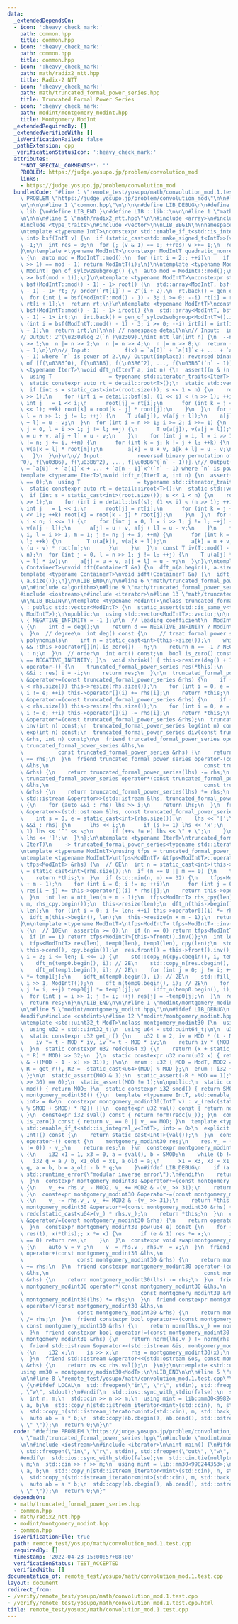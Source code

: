 ```yaml
---
data:
  _extendedDependsOn:
  - icon: ':heavy_check_mark:'
    path: common.hpp
    title: common.hpp
  - icon: ':heavy_check_mark:'
    path: common.hpp
    title: common.hpp
  - icon: ':heavy_check_mark:'
    path: math/radix2_ntt.hpp
    title: Radix-2 NTT
  - icon: ':heavy_check_mark:'
    path: math/truncated_formal_power_series.hpp
    title: Truncated Formal Power Series
  - icon: ':heavy_check_mark:'
    path: modint/montgomery_modint.hpp
    title: Montgomery ModInt
  _extendedRequiredBy: []
  _extendedVerifiedWith: []
  _isVerificationFailed: false
  _pathExtension: cpp
  _verificationStatusIcon: ':heavy_check_mark:'
  attributes:
    '*NOT_SPECIAL_COMMENTS*': ''
    PROBLEM: https://judge.yosupo.jp/problem/convolution_mod
    links:
    - https://judge.yosupo.jp/problem/convolution_mod
  bundledCode: "#line 1 \"remote_test/yosupo/math/convolution_mod.1.test.cpp\"\n#define\
    \ PROBLEM \"https://judge.yosupo.jp/problem/convolution_mod\"\n\n#line 1 \"math/truncated_formal_power_series.hpp\"\
    \n\n\n\n#line 1 \"common.hpp\"\n\n\n\n#define LIB_DEBUG\n\n#define LIB_BEGIN namespace\
    \ lib {\n#define LIB_END }\n#define LIB ::lib::\n\n\n#line 1 \"math/radix2_ntt.hpp\"\
    \n\n\n\n#line 5 \"math/radix2_ntt.hpp\"\n\n#include <array>\n#include <cassert>\n\
    #include <type_traits>\n#include <vector>\n\nLIB_BEGIN\n\nnamespace detail {\n\
    \ntemplate <typename IntT>\nconstexpr std::enable_if_t<std::is_integral_v<IntT>,\
    \ int> bsf(IntT v) {\n  if (static_cast<std::make_signed_t<IntT>>(v) <= 0) return\
    \ -1;\n  int res = 0;\n  for (; (v & 1) == 0; ++res) v >>= 1;\n  return res;\n\
    }\n\ntemplate <typename ModIntT>\nconstexpr ModIntT quadratic_nonresidue_prime()\
    \ {\n  auto mod = ModIntT::mod();\n  for (int i = 2;; ++i)\n    if (ModIntT(i).pow(mod\
    \ >> 1) == mod - 1) return ModIntT(i);\n}\n\ntemplate <typename ModIntT>\nconstexpr\
    \ ModIntT gen_of_sylow2subgroup() {\n  auto mod = ModIntT::mod();\n  return quadratic_nonresidue_prime<ModIntT>().pow(mod\
    \ >> bsf(mod - 1));\n}\n\ntemplate <typename ModIntT>\nconstexpr std::array<ModIntT,\
    \ bsf(ModIntT::mod() - 1) - 1> root() {\n  std::array<ModIntT, bsf(ModIntT::mod()\
    \ - 1) - 1> rt; // order(`rt[i]`) = 2^(i + 2).\n  rt.back() = gen_of_sylow2subgroup<ModIntT>();\n\
    \  for (int i = bsf(ModIntT::mod() - 1) - 3; i >= 0; --i) rt[i] = rt[i + 1] *\
    \ rt[i + 1];\n  return rt;\n}\n\ntemplate <typename ModIntT>\nconstexpr std::array<ModIntT,\
    \ bsf(ModIntT::mod() - 1) - 1> iroot() {\n  std::array<ModIntT, bsf(ModIntT::mod()\
    \ - 1) - 1> irt;\n  irt.back() = gen_of_sylow2subgroup<ModIntT>().inv();\n  for\
    \ (int i = bsf(ModIntT::mod() - 1) - 3; i >= 0; --i) irt[i] = irt[i + 1] * irt[i\
    \ + 1];\n  return irt;\n}\n\n} // namespace detail\n\n// Input:  integer `n`.\n\
    // Output: 2^(\u2308log_2(`n`)\u2309).\nint ntt_len(int n) {\n  --n;\n  n |= n\
    \ >> 1;\n  n |= n >> 2;\n  n |= n >> 4;\n  n |= n >> 8;\n  return (n | n >> 16)\
    \ + 1;\n}\n\n// Input:           f(x) = `a[0]` + `a[1]`x + ... + `a[n - 1]`x^(`n`\
    \ - 1) where `n` is power of 2.\n// Output(inplace): reversed binary permutation\
    \ of [f(\u03B6^0), f(\u03B6), f(\u03B6^2), ..., f(\u03B6^(`n` - 1))].\ntemplate\
    \ <typename IterT>\nvoid dft_n(IterT a, int n) {\n  assert((n & (n - 1)) == 0);\n\
    \  using T                  = typename std::iterator_traits<IterT>::value_type;\n\
    \  static constexpr auto rt = detail::root<T>();\n  static std::vector<T> root(1);\n\
    \  if (int s = static_cast<int>(root.size()); s << 1 < n) {\n    root.resize(n\
    \ >> 1);\n    for (int i = detail::bsf(s); (1 << i) < (n >> 1); ++i) {\n     \
    \ int j   = 1 << i;\n      root[j] = rt[i];\n      for (int k = j + 1; k < (j\
    \ << 1); ++k) root[k] = root[k - j] * root[j];\n    }\n  }\n  for (int j = 0,\
    \ l = n >> 1; j != l; ++j) {\n    T u(a[j]), v(a[j + l]);\n    a[j] = u + v, a[j\
    \ + l] = u - v;\n  }\n  for (int i = n >> 1; i >= 2; i >>= 1) {\n    for (int\
    \ j = 0, l = i >> 1; j != l; ++j) {\n      T u(a[j]), v(a[j + l]);\n      a[j]\
    \ = u + v, a[j + l] = u - v;\n    }\n    for (int j = i, l = i >> 1, m = 1; j\
    \ != n; j += i, ++m) {\n      for (int k = j; k != j + l; ++k) {\n        T u(a[k]),\
    \ v(a[k + l] * root[m]);\n        a[k] = u + v, a[k + l] = u - v;\n      }\n \
    \   }\n  }\n}\n\n// Input:           reversed binary permutation of [f(\u03B6\
    ^0), f(\u03B6), f(\u03B6^2), ..., f(\u03B6^(`n` - 1))].\n// Output(inplace): f(x)\
    \ = `a[0]` + `a[1]`x + ... + `a[n - 1]`x^(`n` - 1) where `n` is power of 2.\n\
    template <typename IterT>\nvoid idft_n(IterT a, int n) {\n  assert((n & (n - 1))\
    \ == 0);\n  using T                  = typename std::iterator_traits<IterT>::value_type;\n\
    \  static constexpr auto rt = detail::iroot<T>();\n  static std::vector<T> root(1);\n\
    \  if (int s = static_cast<int>(root.size()); s << 1 < n) {\n    root.resize(n\
    \ >> 1);\n    for (int i = detail::bsf(s); (1 << i) < (n >> 1); ++i) {\n     \
    \ int j   = 1 << i;\n      root[j] = rt[i];\n      for (int k = j + 1; k < (j\
    \ << 1); ++k) root[k] = root[k - j] * root[j];\n    }\n  }\n  for (int i = 2;\
    \ i < n; i <<= 1) {\n    for (int j = 0, l = i >> 1; j != l; ++j) {\n      T u(a[j]),\
    \ v(a[j + l]);\n      a[j] = u + v, a[j + l] = u - v;\n    }\n    for (int j =\
    \ i, l = i >> 1, m = 1; j != n; j += i, ++m) {\n      for (int k = j; k != j +\
    \ l; ++k) {\n        T u(a[k]), v(a[k + l]);\n        a[k] = u + v, a[k + l] =\
    \ (u - v) * root[m];\n      }\n    }\n  }\n  const T iv(T::mod() - T::mod() /\
    \ n);\n  for (int j = 0, l = n >> 1; j != l; ++j) {\n    T u(a[j] * iv), v(a[j\
    \ + l] * iv);\n    a[j] = u + v, a[j + l] = u - v;\n  }\n}\n\ntemplate <typename\
    \ ContainerT>\nvoid dft(ContainerT &a) {\n  dft_n(a.begin(), a.size());\n}\n\n\
    template <typename ContainerT>\nvoid idft(ContainerT &a) {\n  idft_n(a.begin(),\
    \ a.size());\n}\n\nLIB_END\n\n\n#line 6 \"math/truncated_formal_power_series.hpp\"\
    \n\n#include <algorithm>\n#line 9 \"math/truncated_formal_power_series.hpp\"\n\
    #include <iostream>\n#include <iterator>\n#line 13 \"math/truncated_formal_power_series.hpp\"\
    \n\nLIB_BEGIN\n\ntemplate <typename ModIntT>\nclass truncated_formal_power_series\
    \ : public std::vector<ModIntT> {\n  static_assert(std::is_same_v<typename std::vector<ModIntT>::value_type,\
    \ ModIntT>);\n\npublic:\n  using std::vector<ModIntT>::vector;\n\n  enum : int\
    \ { NEGATIVE_INFINITY = -1 };\n\n  // leading coefficient\n  ModIntT lc() const\
    \ {\n    int d = deg();\n    return d == NEGATIVE_INFINITY ? ModIntT() : this->operator[](d);\n\
    \  }\n  // degree\n  int deg() const {\n    // treat formal power series like\
    \ polynomials\n    int n = static_cast<int>(this->size());\n    while (n >= 0\
    \ && !this->operator[](n).is_zero()) --n;\n    return n == -1 ? NEGATIVE_INFINITY\
    \ : n;\n  }\n  // order\n  int ord() const;\n  bool is_zero() const { return deg()\
    \ == NEGATIVE_INFINITY; }\n  void shrink() { this->resize(deg() + 1); }\n  truncated_formal_power_series\
    \ operator-() {\n    truncated_formal_power_series res(*this);\n    for (auto\
    \ &&i : res) i = -i;\n    return res;\n  }\n\n  truncated_formal_power_series\
    \ &operator+=(const truncated_formal_power_series &rhs) {\n    if (this->size()\
    \ < rhs.size()) this->resize(rhs.size());\n    for (int i = 0, e = static_cast<int>(rhs.size());\
    \ i != e; ++i) this->operator[](i) += rhs[i];\n    return *this;\n  }\n  truncated_formal_power_series\
    \ &operator-=(const truncated_formal_power_series &rhs) {\n    if (this->size()\
    \ < rhs.size()) this->resize(rhs.size());\n    for (int i = 0, e = static_cast<int>(rhs.size());\
    \ i != e; ++i) this->operator[](i) -= rhs[i];\n    return *this;\n  }\n  truncated_formal_power_series\
    \ &operator*=(const truncated_formal_power_series &rhs);\n  truncated_formal_power_series\
    \ inv(int n) const;\n  truncated_formal_power_series log(int n) const;\n  truncated_formal_power_series\
    \ exp(int n) const;\n  truncated_formal_power_series div(const truncated_formal_power_series\
    \ &rhs, int n) const;\n\n  friend truncated_formal_power_series operator+(const\
    \ truncated_formal_power_series &lhs,\n                                      \
    \           const truncated_formal_power_series &rhs) {\n    return truncated_formal_power_series(lhs)\
    \ += rhs;\n  }\n  friend truncated_formal_power_series operator-(const truncated_formal_power_series\
    \ &lhs,\n                                                 const truncated_formal_power_series\
    \ &rhs) {\n    return truncated_formal_power_series(lhs) -= rhs;\n  }\n  friend\
    \ truncated_formal_power_series operator*(const truncated_formal_power_series\
    \ &lhs,\n                                                 const truncated_formal_power_series\
    \ &rhs) {\n    return truncated_formal_power_series(lhs) *= rhs;\n  }\n\n  friend\
    \ std::istream &operator>>(std::istream &lhs, truncated_formal_power_series &rhs)\
    \ {\n    for (auto &&i : rhs) lhs >> i;\n    return lhs;\n  }\n  friend std::ostream\
    \ &operator<<(std::ostream &lhs, const truncated_formal_power_series &rhs) {\n\
    \    int s = 0, e = static_cast<int>(rhs.size());\n    lhs << '[';\n    for (auto\
    \ &&i : rhs) {\n      lhs << i;\n      if (s >= 1) lhs << 'x';\n      if (s >\
    \ 1) lhs << '^' << s;\n      if (++s != e) lhs << \" + \";\n    }\n    return\
    \ lhs << ']';\n  }\n};\n\ntemplate <typename IterT>\ntruncated_formal_power_series(IterT,\
    \ IterT)\n    -> truncated_formal_power_series<typename std::iterator_traits<IterT>::value_type>;\n\
    \ntemplate <typename ModIntT>\nusing tfps = truncated_formal_power_series<ModIntT>;\n\
    \ntemplate <typename ModIntT>\ntfps<ModIntT> &tfps<ModIntT>::operator*=(const\
    \ tfps<ModIntT> &rhs) {\n  // 6E\n  int n = static_cast<int>(this->size()), m\
    \ = static_cast<int>(rhs.size());\n  if (n == 0 || m == 0) {\n    this->clear();\n\
    \    return *this;\n  }\n  if (std::min(n, m) <= 32) {\n    tfps<ModIntT> res(n\
    \ + m - 1);\n    for (int i = 0; i != n; ++i)\n      for (int j = 0; j != m; ++j)\
    \ res[i + j] += this->operator[](i) * rhs[j];\n    return this->operator=(res);\n\
    \  }\n  int len = ntt_len(n + m - 1);\n  tfps<ModIntT> rhs_cpy(len);\n  std::copy_n(rhs.cbegin(),\
    \ m, rhs_cpy.begin());\n  this->resize(len);\n  dft_n(this->begin(), len), dft_n(rhs_cpy.begin(),\
    \ len);\n  for (int i = 0; i != len; ++i) this->operator[](i) *= rhs_cpy[i];\n\
    \  idft_n(this->begin(), len);\n  this->resize(n + m - 1);\n  return *this;\n\
    }\n\ntemplate <typename ModIntT>\ntfps<ModIntT> tfps<ModIntT>::inv(int n) const\
    \ {\n  // 10E\n  assert(n >= 0);\n  if (n == 0) return tfps<ModIntT>{};\n  assert(!this->front().is_zero());\n\
    \  if (n == 1) return tfps<ModIntT>{this->front().inv()};\n  int len = ntt_len(n);\n\
    \  tfps<ModIntT> res(len), temp0(len), temp1(len), cpy(len);\n  std::copy(this->cbegin(),\
    \ this->cend(), cpy.begin());\n  res.front() = this->front().inv();\n  for (int\
    \ i = 2; i <= len; i <<= 1) {\n    std::copy_n(cpy.cbegin(), i, temp0.begin());\n\
    \    dft_n(temp0.begin(), i); // 2E\n    std::copy_n(res.cbegin(), i, temp1.begin());\n\
    \    dft_n(temp1.begin(), i); // 2E\n    for (int j = 0; j != i; ++j) temp0[j]\
    \ *= temp1[j];\n    idft_n(temp0.begin(), i); // 2E\n    std::fill_n(temp0.begin(),\
    \ i >> 1, ModIntT());\n    dft_n(temp0.begin(), i); // 2E\n    for (int j = 0;\
    \ j != i; ++j) temp0[j] *= temp1[j];\n    idft_n(temp0.begin(), i); // 2E\n  \
    \  for (int j = i >> 1; j != i; ++j) res[j] = -temp0[j];\n  }\n  res.resize(n);\n\
    \  return res;\n}\n\nLIB_END\n\n\n#line 1 \"modint/montgomery_modint.hpp\"\n\n\
    \n\n#line 5 \"modint/montgomery_modint.hpp\"\n\n#ifdef LIB_DEBUG\n  #include <stdexcept>\n\
    #endif\n#include <cstdint>\n#line 12 \"modint/montgomery_modint.hpp\"\n\nLIB_BEGIN\n\
    \ntemplate <std::uint32_t ModT>\nclass montgomery_modint30 {\n  using i32 = std::int32_t;\n\
    \  using u32 = std::uint32_t;\n  using u64 = std::uint64_t;\n\n  u32 v_{};\n\n\
    \  static constexpr u32 get_r() {\n    u32 t = 2, iv = MOD * (t - MOD * MOD);\n\
    \    iv *= t - MOD * iv, iv *= t - MOD * iv;\n    return iv * (MOD * iv - t);\n\
    \  }\n  static constexpr u32 redc(u64 x) {\n    return (x + static_cast<u64>(static_cast<u32>(x)\
    \ * R) * MOD) >> 32;\n  }\n  static constexpr u32 norm(u32 x) { return x - (MOD\
    \ & -((MOD - 1 - x) >> 31)); }\n\n  enum : u32 { MOD = ModT, MOD2 = MOD << 1,\
    \ R = get_r(), R2 = -static_cast<u64>(MOD) % MOD };\n  enum : i32 { SMOD = MOD\
    \ };\n\n  static_assert(MOD & 1);\n  static_assert(-R * MOD == 1);\n  static_assert((MOD\
    \ >> 30) == 0);\n  static_assert(MOD != 1);\n\npublic:\n  static constexpr u32\
    \ mod() { return MOD; }\n  static constexpr i32 smod() { return SMOD; }\n  constexpr\
    \ montgomery_modint30() {}\n  template <typename IntT, std::enable_if_t<std::is_integral_v<IntT>,\
    \ int> = 0>\n  constexpr montgomery_modint30(IntT v) : v_(redc(static_cast<u64>(v\
    \ % SMOD + SMOD) * R2)) {}\n  constexpr u32 val() const { return norm(redc(v_));\
    \ }\n  constexpr i32 sval() const { return norm(redc(v_)); }\n  constexpr bool\
    \ is_zero() const { return v_ == 0 || v_ == MOD; }\n  template <typename IntT,\
    \ std::enable_if_t<std::is_integral_v<IntT>, int> = 0>\n  explicit constexpr operator\
    \ IntT() const {\n    return static_cast<IntT>(val());\n  }\n  constexpr montgomery_modint30\
    \ operator-() const {\n    montgomery_modint30 res;\n    res.v_ = (MOD2 & -(v_\
    \ != 0)) - v_;\n    return res;\n  }\n  constexpr montgomery_modint30 inv() const\
    \ {\n    i32 x1 = 1, x3 = 0, a = sval(), b = SMOD;\n    while (b != 0) {\n   \
    \   i32 q = a / b, x1_old = x1, a_old = a;\n      x1 = x3, x3 = x1_old - x3 *\
    \ q, a = b, b = a_old - b * q;\n    }\n#ifdef LIB_DEBUG\n    if (a != 1) throw\
    \ std::runtime_error(\"modular inverse error\");\n#endif\n    return montgomery_modint30(x1);\n\
    \  }\n  constexpr montgomery_modint30 &operator+=(const montgomery_modint30 &rhs)\
    \ {\n    v_ += rhs.v_ - MOD2, v_ += MOD2 & -(v_ >> 31);\n    return *this;\n \
    \ }\n  constexpr montgomery_modint30 &operator-=(const montgomery_modint30 &rhs)\
    \ {\n    v_ -= rhs.v_, v_ += MOD2 & -(v_ >> 31);\n    return *this;\n  }\n  constexpr\
    \ montgomery_modint30 &operator*=(const montgomery_modint30 &rhs) {\n    v_ =\
    \ redc(static_cast<u64>(v_) * rhs.v_);\n    return *this;\n  }\n  constexpr montgomery_modint30\
    \ &operator/=(const montgomery_modint30 &rhs) {\n    return operator*=(rhs.inv());\n\
    \  }\n  constexpr montgomery_modint30 pow(u64 e) const {\n    for (montgomery_modint30\
    \ res(1), x(*this);; x *= x) {\n      if (e & 1) res *= x;\n      if ((e >>= 1)\
    \ == 0) return res;\n    }\n  }\n  constexpr void swap(montgomery_modint30 &rhs)\
    \ {\n    auto v = v_;\n    v_ = rhs.v_, rhs.v_ = v;\n  }\n  friend constexpr montgomery_modint30\
    \ operator+(const montgomery_modint30 &lhs,\n                                \
    \                 const montgomery_modint30 &rhs) {\n    return montgomery_modint30(lhs)\
    \ += rhs;\n  }\n  friend constexpr montgomery_modint30 operator-(const montgomery_modint30\
    \ &lhs,\n                                                 const montgomery_modint30\
    \ &rhs) {\n    return montgomery_modint30(lhs) -= rhs;\n  }\n  friend constexpr\
    \ montgomery_modint30 operator*(const montgomery_modint30 &lhs,\n            \
    \                                     const montgomery_modint30 &rhs) {\n    return\
    \ montgomery_modint30(lhs) *= rhs;\n  }\n  friend constexpr montgomery_modint30\
    \ operator/(const montgomery_modint30 &lhs,\n                                \
    \                 const montgomery_modint30 &rhs) {\n    return montgomery_modint30(lhs)\
    \ /= rhs;\n  }\n  friend constexpr bool operator==(const montgomery_modint30 &lhs,\
    \ const montgomery_modint30 &rhs) {\n    return norm(lhs.v_) == norm(rhs.v_);\n\
    \  }\n  friend constexpr bool operator!=(const montgomery_modint30 &lhs, const\
    \ montgomery_modint30 &rhs) {\n    return norm(lhs.v_) != norm(rhs.v_);\n  }\n\
    \  friend std::istream &operator>>(std::istream &is, montgomery_modint30 &rhs)\
    \ {\n    i32 x;\n    is >> x;\n    rhs = montgomery_modint30(x);\n    return is;\n\
    \  }\n  friend std::ostream &operator<<(std::ostream &os, const montgomery_modint30\
    \ &rhs) {\n    return os << rhs.val();\n  }\n};\n\ntemplate <std::uint32_t ModT>\n\
    using mm30 = montgomery_modint30<ModT>;\n\nLIB_END\n\n\n#line 5 \"remote_test/yosupo/math/convolution_mod.1.test.cpp\"\
    \n\n#line 8 \"remote_test/yosupo/math/convolution_mod.1.test.cpp\"\n\nint main()\
    \ {\n#ifdef LOCAL\n  std::freopen(\"in\", \"r\", stdin), std::freopen(\"out\"\
    , \"w\", stdout);\n#endif\n  std::ios::sync_with_stdio(false);\n  std::cin.tie(nullptr);\n\
    \  int n, m;\n  std::cin >> n >> m;\n  using mint = lib::mm30<998244353>;\n  lib::tfps<mint>\
    \ a, b;\n  std::copy_n(std::istream_iterator<mint>(std::cin), n, std::back_inserter(a));\n\
    \  std::copy_n(std::istream_iterator<mint>(std::cin), m, std::back_inserter(b));\n\
    \  auto ab = a * b;\n  std::copy(ab.cbegin(), ab.cend(), std::ostream_iterator<mint>(std::cout,\
    \ \" \"));\n  return 0;\n}\n"
  code: "#define PROBLEM \"https://judge.yosupo.jp/problem/convolution_mod\"\n\n#include\
    \ \"math/truncated_formal_power_series.hpp\"\n#include \"modint/montgomery_modint.hpp\"\
    \n\n#include <iostream>\n#include <iterator>\n\nint main() {\n#ifdef LOCAL\n \
    \ std::freopen(\"in\", \"r\", stdin), std::freopen(\"out\", \"w\", stdout);\n\
    #endif\n  std::ios::sync_with_stdio(false);\n  std::cin.tie(nullptr);\n  int n,\
    \ m;\n  std::cin >> n >> m;\n  using mint = lib::mm30<998244353>;\n  lib::tfps<mint>\
    \ a, b;\n  std::copy_n(std::istream_iterator<mint>(std::cin), n, std::back_inserter(a));\n\
    \  std::copy_n(std::istream_iterator<mint>(std::cin), m, std::back_inserter(b));\n\
    \  auto ab = a * b;\n  std::copy(ab.cbegin(), ab.cend(), std::ostream_iterator<mint>(std::cout,\
    \ \" \"));\n  return 0;\n}"
  dependsOn:
  - math/truncated_formal_power_series.hpp
  - common.hpp
  - math/radix2_ntt.hpp
  - modint/montgomery_modint.hpp
  - common.hpp
  isVerificationFile: true
  path: remote_test/yosupo/math/convolution_mod.1.test.cpp
  requiredBy: []
  timestamp: '2022-04-23 15:00:57+08:00'
  verificationStatus: TEST_ACCEPTED
  verifiedWith: []
documentation_of: remote_test/yosupo/math/convolution_mod.1.test.cpp
layout: document
redirect_from:
- /verify/remote_test/yosupo/math/convolution_mod.1.test.cpp
- /verify/remote_test/yosupo/math/convolution_mod.1.test.cpp.html
title: remote_test/yosupo/math/convolution_mod.1.test.cpp
---
```

